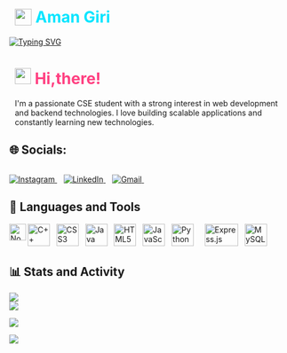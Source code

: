 # <a href="https://github.com/Aman-Giri01" style="padding-left:10px;color:#00FF99;display:flex;align-items:center;gap:7px;text-decoration:none"> <img src="https://upload.wikimedia.org/wikipedia/commons/9/91/Octicons-mark-github.svg" width="30" /> <span style="color:#00E5FF;">Aman Giri</span></a>

<a href="https://git.io/typing-svg"><img src="https://readme-typing-svg.demolab.com?font=Fira%20Code&weight=700&size=30&pause=1000&color=00FF99&width=435&lines=COMPUTER+SCIENCE+STUDENT" alt="Typing SVG" /></a>

# <img style="padding-left:10px" src="https://i.imgur.com/WOp54wA.gif" width="29px" /> <span style="color:#FF4081;">Hi,there!</span>


<p style="padding-left:10px">
I'm a passionate CSE student with a strong interest in web development and backend technologies. I love building scalable applications and constantly learning new technologies.

## 🌐 Socials:
<!-- Social icons section -->
 <p style="padding-left:2px;display:flex;flex-wrap:wrap;justify-content:start;align-items:center;gap:7px">
 
<p align="left">
    <a href="https://instagram.com/amangiri_8797" target="_blank">
        <img src="https://img.shields.io/badge/Instagram-%23E4405F.svg?style=for-the-badge&logo=instagram&logoColor=white" alt="Instagram">
    </a> 
    &nbsp;&nbsp;
    <a href="https://www.linkedin.com/in/aman-kumar-33ab3a304" target="_blank">
        <img src="https://img.shields.io/badge/LinkedIn-%230077B5.svg?style=for-the-badge&logo=linkedin&logoColor=white" alt="LinkedIn">
    </a> 
    &nbsp;&nbsp;
    <a href="mailto:amankumargiri2022@gmail.com">
        <img src="https://img.shields.io/badge/Email-D14836?style=for-the-badge&logo=gmail&logoColor=white" alt="Gmail">
    </a>
    &nbsp;&nbsp;
   <!-- <a href="https://komarev.com/ghpvc/?username=Aman-Giri01&style=for-the-badge&color=FF0050">
    <img alt="github-profile views" title="YouTube views" src="https://komarev.com/ghpvc/?username=Aman-Giri02&style=for-the-badge&color=FF0050"/></a> -->
</p>



 </p>

<h2 align="left">🧰 Languages and Tools</h2>

<p align="left">
    <img src="https://cdn.jsdelivr.net/gh/devicons/devicon/icons/cplusplus/cplusplus-original.svg" alt="C++" width="40px" />
    &nbsp;
    <img src="https://cdn.jsdelivr.net/gh/devicons/devicon/icons/css3/css3-original.svg" alt="CSS3" width="40px" />
    &nbsp;
    <img src="https://cdn.jsdelivr.net/gh/devicons/devicon/icons/java/java-original.svg" alt="Java" width="40px" />
    &nbsp;
    <img src="https://cdn.jsdelivr.net/gh/devicons/devicon/icons/html5/html5-original.svg" alt="HTML5" width="40px" />
    &nbsp;
    <img src="https://cdn.jsdelivr.net/gh/devicons/devicon/icons/javascript/javascript-original.svg" alt="JavaScript" width="40px" />
    &nbsp;
    <img src="https://cdn.jsdelivr.net/gh/devicons/devicon/icons/python/python-original.svg" alt="Python" width="40px" />
    &nbsp;
     <img align="left" alt="NodeJS" width="30px" src="https://cdn.jsdelivr.net/gh/devicons/devicon@latest/icons/nodejs/nodejs-plain-wordmark.svg" />
    &nbsp;
    <img src="https://upload.wikimedia.org/wikipedia/commons/6/64/Expressjs.png" alt="Express.js" width="60px" height="40px" />
    &nbsp;
    <img src="https://cdn.jsdelivr.net/gh/devicons/devicon/icons/mysql/mysql-original.svg" alt="MySQL" width="40px" />
    &nbsp;
</p>

  <summary align="left"><h2  align="left">📊 Stats and Activity</h2></summary>
  
 <!-- ![](https://github-readme-stats.vercel.app/api?username=Aman-Giri01&theme=shadow_blue&hide_border=false&include_all_commits=true&count_private=true&hide=stars,prs)<br/> -->
  ![](https://github-readme-streak-stats.herokuapp.com/?user=Aman-Giri01&theme=shadow_blue&hide_border=false)<br/>
  ![](https://github-readme-stats.vercel.app/api/top-langs/?username=Aman-Giri01&theme=shadow_blue&hide_border=false&layout=compact&langs_count=6)

  ![](https://quotes-github-readme.vercel.app/api?type=horizontal&theme=tokyonight)

[![](https://visitcount.itsvg.in/api?id=Aman-Giri01&icon=0&color=0)](https://visitcount.itsvg.in)


</details>
